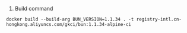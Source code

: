 
1.  Build command
```
docker build --build-arg BUN_VERSION=1.1.34 . -t registry-intl.cn-hongkong.aliyuncs.com/gkci/bun:1.1.34-alpine-ci
```